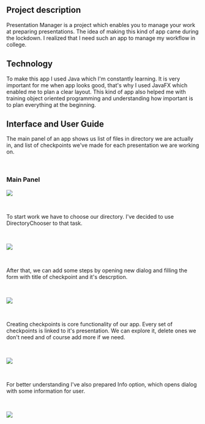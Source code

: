 ## Project description
Presentation Manager is a project which enables you to manage your work at preparing presentations.
The idea of making this kind of app came during the lockdown. I realized that I need such an app to manage my workflow in college.

## Technology
To make this app I used Java which I'm constantly learning. It is very important for me when app looks good, that's why I used JavaFX which enabled me to plan a clear layout. This kind of app also helped me with training object oriented programming and understanding how important is to plan everything at the beginning.

## Interface and User Guide
The main panel of an app shows us list of files in directory we are actually in, and list of checkpoints we've made for each presentation we are working on.<p>&nbsp;</p>
### Main Panel
<img src="https://user-images.githubusercontent.com/67383292/86048989-a31e2300-ba51-11ea-98c7-43ad6eaa98f0.PNG"></img><p>&nbsp;</p>
To start work we have to choose our directory. I've decided to use DirectoryChooser to that task.<p>&nbsp;</p>
<img src="https://user-images.githubusercontent.com/67383292/86048993-a3b6b980-ba51-11ea-9e3b-a393b839700a.png"></img><p>&nbsp;</p>
After that, we can add some steps by opening new dialog and filling the form with title of checkpoint and it's descrption.<p>&nbsp;</p>
<img src="https://user-images.githubusercontent.com/67383292/86048996-a44f5000-ba51-11ea-8aef-2bbcca68fb3b.png"></img><p>&nbsp;</p>
Creating checkpoints is core functionality of our app. Every set of checkpoints is linked to it's presentation. We can explore it, delete ones we don't need and of course add more if we need. <p>&nbsp;</p>
<img src="https://user-images.githubusercontent.com/67383292/86048998-a4e7e680-ba51-11ea-934e-e56d1dc6572f.png"></img><p>&nbsp;</p>
For better understanding I've also prepared Info option, which opens dialog with some information for user.<p>&nbsp;</p>
<img src="https://user-images.githubusercontent.com/67383292/86048999-a5807d00-ba51-11ea-9fb1-6b780facdef6.png"></img><p>&nbsp;</p>
